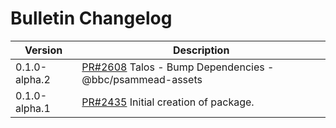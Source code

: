 # Bulletin Changelog

| Version | Description |
|---------|-------------|
| 0.1.0-alpha.2 | [PR#2608](https://github.com/bbc/psammead/pull/2608) Talos - Bump Dependencies - @bbc/psammead-assets |
| 0.1.0-alpha.1   | [PR#2435](https://github.com/BBC-News/psammead/pull/2435) Initial creation of package. |
